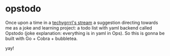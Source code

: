 # opstodo
Once upon a time in a [techygrrrl's stream](https://twitch.tv/techgrrrl) a suggestion directing towards me as a joke and learning project: a todo list with yaml backend called Opstodo (joke explanation: everything is in yaml in Ops).
So this is gonna be built with Go + Cobra + bubbletea.

yay!
